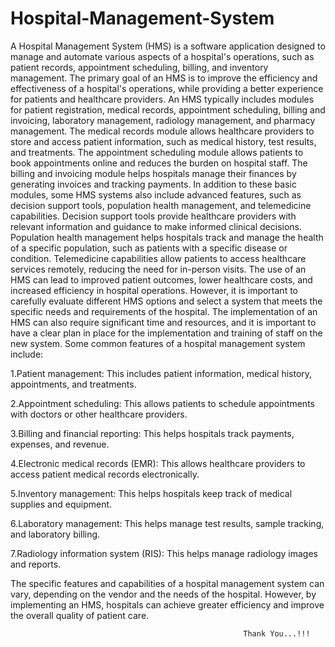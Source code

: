 # Hospital-Management-System
A Hospital Management System (HMS) is a software application designed to manage and automate various aspects of a hospital's operations, such as patient records, appointment scheduling, billing, and inventory management.
The primary goal of an HMS is to improve the efficiency and effectiveness of a hospital's operations, while providing a better experience for patients and healthcare providers.
An HMS typically includes modules for patient registration, medical records, appointment scheduling, billing and invoicing, laboratory management, radiology management, and pharmacy management.
The medical records module allows healthcare providers to store and access patient information, such as medical history, test results, and treatments.
The appointment scheduling module allows patients to book appointments online and reduces the burden on hospital staff.
The billing and invoicing module helps hospitals manage their finances by generating invoices and tracking payments.
In addition to these basic modules, some HMS systems also include advanced features, such as decision support tools, population health management, and telemedicine capabilities.
Decision support tools provide healthcare providers with relevant information and guidance to make informed clinical decisions.
Population health management helps hospitals track and manage the health of a specific population, such as patients with a specific disease or condition.
Telemedicine capabilities allow patients to access healthcare services remotely, reducing the need for in-person visits.
The use of an HMS can lead to improved patient outcomes, lower healthcare costs, and increased efficiency in hospital operations.
However, it is important to carefully evaluate different HMS options and select a system that meets the specific needs and requirements of the hospital.
The implementation of an HMS can also require significant time and resources, and it is important to have a clear plan in place for the implementation and training of staff on the new system.
Some common features of a hospital management system include:

  1.Patient management:
    This includes patient information, medical history, appointments, and treatments.

  2.Appointment scheduling:
    This allows patients to schedule appointments with doctors or other healthcare providers.

  3.Billing and financial reporting:
    This helps hospitals track payments, expenses, and revenue.

  4.Electronic medical records (EMR):
    This allows healthcare providers to access patient medical records electronically.

  5.Inventory management:
    This helps hospitals keep track of medical supplies and equipment.
  
  6.Laboratory management:
    This helps manage test results, sample tracking, and laboratory billing.

  7.Radiology information system (RIS):
    This helps manage radiology images and reports.
    
The specific features and capabilities of a hospital management system can vary, depending on the vendor and the needs of the hospital.
However, by implementing an HMS, hospitals can achieve greater efficiency and improve the overall quality of patient care.
                                                        
                                                        Thank You...!!!
